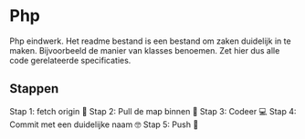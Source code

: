 # Php
Php eindwerk. Het readme bestand is een bestand om zaken duidelijk in te maken.
Bijvoorbeeld de manier van klasses benoemen. Zet hier dus alle code gerelateerde specificaties.
## Stappen
Stap 1: fetch origin 🧶
Stap 2: Pull de map binnen  🥑
Stap 3: Codeer 💻
Stap 4: Commit met een duidelijke naam 🤓
Stap 5: Push 🥊


